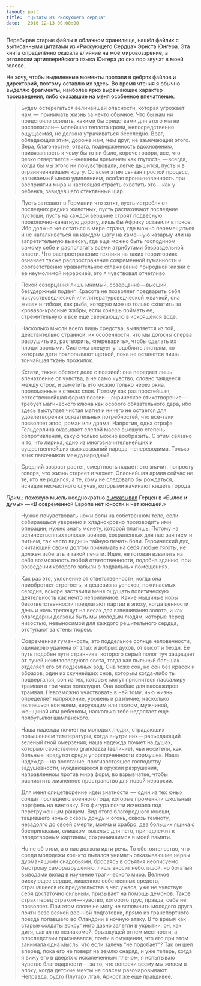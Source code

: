 ```yaml
---
layout: post
title:  "Цитаты из Рискующего сердца"
date:   2016-12-13 00:00:00
---
```


Перебирая старые файлы в облачном хранилище, нашёл файлик с выписанными цитатами из «Рискующего Сердца» Эрнста Юнгера. Эта книга определённо оказала влияние на моё мировоззрение, а отголоски артиллерийского языка Юнгера до сих пор звучат в моей голове.

Не хочу, чтобы выделенные моменты пропали в дебрях файлов и директорий, поэтому оставлю их здесь. Во время чтения я обычно выделяю фрагменты, наиболее ярко выражающие характер произведения, либо оказавшие на меня особенное впечатление.

> Будем остерегаться величайшей опасности, которая угрожает нам, — 
> принимать жизнь за нечто обычное. Что бы нам ни предстояло осилить,
> какими бы средствами для этого мы ни располагали— малейшая теплота
> крови, непосредственно ощущаемая, не должна утрачиваться бесследно.
> Враг, обладающий этим, дороже нам, чем друг, не замечающий этого.
> Вера, благочестие, отвага, подверженность вдохновению, привязанность к
> чему бы то ни было, короче говоря, все, что резко отвергается нынешним
> временем как глупость, — всегда, когда бы мы этого ни почувствовали,
> легче дышится, пусть и в ограниченнейшем кругу. Со всем этим связан
> простой процесс, называемый мною удивлением, особая
> проникновенность при восприятии мира и настоящая страсть схватить
> это — как у ребенка, завидевшего стеклянный шар.

> Пусть затевают в Германии что хотят, пусть истребляют последних редких
> животных, пусть распахивают последние пустоши, пусть на каждой
> вершине строят подвесную проволочно-канатную дорогу, лишь бы
> Африку оставили в покое. Ибо должна же остаться в мире страна, где
> можно перемещаться и не наталкиваться на каждом шагу на каменную
> казарму или на запретительную вывеску, где еще можно быть господином
> самому себе и располагать всеми атрибутами безраздельной власти. Что
> распространение техники на таких территориях означает также
> распространение современной гуманности и соответственно
> уравнительное сглаживание природной жизни с ее неумолимой
> иерархией, это я чувствовал отчетливо.

> Покой созерцания лишь мнимый, созерцание — высший, безудержный
> подвиг. Красота не позволяет предварить себя искусствоведческой или
> литературоведческой жвачкой, она живая и гибкая, как рыба, которую
> можно только схватить за кроваво-красные жабры, если хочешь поймать
> ее, стремительную и все еще сверкающую в искрящейся воде.

> Насколько мысли всего лишь средства, выявляется из той,
> действительно странной, их особенности, что мы должны сперва
> разрушить их, растворить, «переварить», чтобы сделать их
> плодотворными. Системы следует уподоблять листьям, по которым дети
> похлопывают щеткой, пока не останется лишь тончайшая ткань
> прожилок.

> Кстати, также обстоит дело с поэзией: она передает лишь впечатление от
> чувства, а не само чувство, словно таящееся между строк, и заметить его
> можно только через окна, проломанные в стенах слов. Потому как раз
> простейшая, естественнейшая форма поэзии — лирическое
> стихотворение — требует магического ключа как особого обязательного
> дара, ибо здесь выступает чистая магия и ничего не остается для
> удовлетворения осязательных потребностей, что все-таки позволяет эпос,
> роман или драма. Напротив, одна строфа Гёльдерлина оказывает слепой
> массе высшую степень сопротивления, какую только можно вообразить.
> С этим связано и то, что лирика, одно из многозначительнейших и
> существеннейших высказываний народа, непереводима. Только язык
> лавочников международный.

> Средний возраст растет, смертность падает: это значит, попросту
> говоря, что жизнь стареет и чахнет. Опаснейшая армия сейчас не те, кто
> не родился, а те, кому не следовало бы рождаться, исчадия несчастного
> случая, которыми начинают кишеть города.

_Прим.:_ похожую мысль неоднократно [высказывал](/2017/06/15/herzen.html) Герцен в «Былое и думы» ― «В современной Европе нет юности и нет юношей.»

> Нужно почувствовать ножи боли на собственном теле, если собираешься
> уверенно и хладнокровно производить ими операции; нужно знать
> монету, которой платишь. Потому на величественных головах воинов,
> сохраненных для нас ваянием и литьем, так часто видишь тайную печать
> боли. Героический дух, считающий своим долгом принимать на себя
> любые тяготы, не должен избегать и такой печати. Идея, не готовая
> взвалить на себя возможность любой ответственности, подобна зданию,
> при возведении которого забыли о подвальных помещениях.

> Как раз это, уклонение от ответственности, когда она приобретает
> строгость, и дешевизна успехов, пожинаемых сегодня, вскоре заставили
> меня ощущать политическую деятельность как нечто неприличное. Какие
> мышиные норы безответственности предлагают партии в эпоху, когда
> ценности день и ночь трепещут на весах для взвешивания золота, и как
> благодарны должны быть мы молодым людям, которые перед низостью,
> невыносимой для каждого решительного сердца, отступают за стены
> тюрем.

> Современная гуманность, это поддельное солнце человечности,
> одинаково удалена от злых и добрых духов, от высот и бездн. Ее путь
> подобен пути странника, которого серый полог туч защищает от лучей
> немилосердного света, тогда как пыльный большак отделяет его от
> подземных вод. Она тоже сон, но сон без красок и образов, один из
> скучнейших снов, которым когда-либо ты подвергался, сон из тех,
> которые могут присниться пассажиру трамвая в три часа пополудни. Она
> вообще для пассажиров трамвая. Невозможно участвовать в ней тому,
> чью жизнь определяет напряжение, уровень и различие; насколько
> являешься воителем, верующим или поэтом, мужчиной, женщиной или
> ребенком, насколько тебе недостает еще полбутылки шампанского.

> Наша надежда почиет на молодых людях, страдающих повышением
> температуры, когда внутри них — разъедающий зеленый гной омерзения;
> наша надежда почиет на душах, которым свойственно grandezza (величие),
> чьи носители, как больные, крадутся среди упорядоченности кормушек.
> Наша надежда — на восстание, противостоящее господству
> задушевности, нуждающееся в оружии разрушения, направленном
> против мира форм, во взрывчатке, чтобы расчистить жизненное
> пространство для новой иерархии.

> Для меня олицетворение идеи знатности  ―  один из тех юных солдат
> последнего военного года, которые променяли школьный портфель на
> винтовку. Его фигура почти исчезала под перегруженным ранцем. Вид
> этого благородного юноши, тащившего ночью сквозь дождь и огонь,
> сквозь темноту, незадолго до своей смерти, молча и храбро, два больших
> ящика с боеприпасами, слишком тяжелые для него, принадлежит к
> плодотворным картинам, сохранившимся в моей памяти.

> Но не об этом, а о нас должна идти речь. То обстоятельство, что среди
> молодежи кое-кто пытался унимать отказывающие нервы дурманящими
> снадобьями, бросаясь в объятия неописуемо быстрому саморазрушению,
> лишь вносит небольшой, но богатый выводами вклад в изучение
> трагического мира. Великое рискующее сердце, лишенное собственных
> средств, страшащееся их предательства в час ужаса, уже не чувствуя себя
> достаточно сильным, призывает на помощь демонов. Таков страх перед
> страхом — чувство, которого трус, правда, себе не позволяет. При этом
> слове не могу не вспомнить молодого друга, почти безо всякой военной
> подготовки, прямо из транспортного поезда попавшего во Фландрии в
> ночную атаку. В то время как старые солдаты вокруг него давно залегли в
> укрытии, он, как дитя, шагал по незнакомой, брызжущей огнем
> местности, а впоследствии признавался, почти в смущении, что его при
> этом занимала одна мысль: что если залечь “не подобает”? Так он шел
> вперед, пока его не поверг на землю снаряд, и уже теперь, когда я вижу его
> в дверях с искалеченным плечом, я испытываю чувство благодарности — 
> за то, что вопреки всему мы живем в эпоху, когда детские мечты не совсем
> разочаровывают. Неправда, будто Плутарх лгал, Ариост же еще
> правдивее.